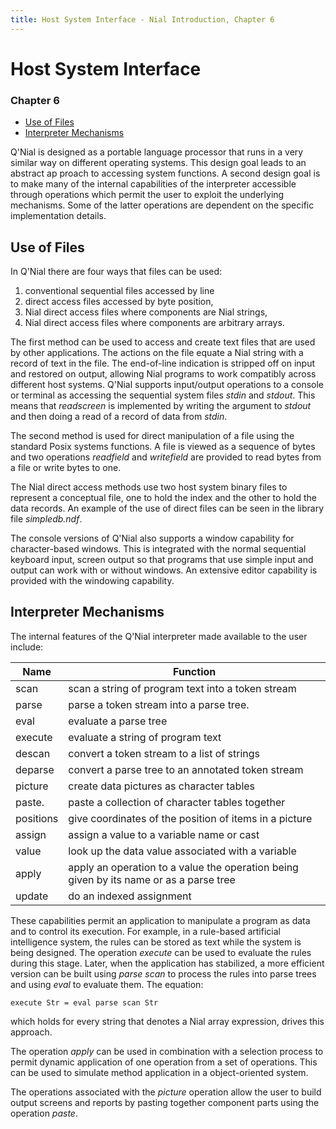 ```yaml
---
title: Host System Interface - Nial Introduction, Chapter 6
---
```



# Host System Interface
### Chapter 6

- [Use of Files](#use-of-files)
- [Interpreter Mechanisms](#interpreter-mechanisms)

Q'Nial is designed as a portable language processor that runs in a very
similar way on different operating systems. This design goal leads to an
abstract ap proach to accessing system functions. A second design goal
is to make many of the internal capabilities of the interpreter
accessible through operations which permit the user to exploit the
underlying mechanisms. Some of the latter operations are dependent on
the specific implementation details.

## Use of Files

In Q'Nial there are four ways that files can be used:

1.    conventional sequential files accessed by line
2.    direct access files accessed by byte position,
3.    Nial direct access files where components are Nial strings,
4.    Nial direct access files where components are arbitrary arrays.

The first method can be used to access and create text files that are
used by other applications. The actions on the file equate a Nial string
with a record of text in the file. The end-of-line indication is
stripped off on input and restored on output, allowing Nial programs to
work compatibly across different host systems. Q'Nial supports
input/output operations to a console or terminal as accessing the
sequential system files *stdin* and *stdout*. This means that *readscreen* is
implemented by writing the argument to *stdout* and then doing a read of
a record of data from *stdin*.

The second method is used for direct manipulation of a file using the
standard Posix systems functions. A file is viewed as a sequence of
bytes and two operations *readfield* and *writefield* are provided to read
bytes from a file or write bytes to one.

The Nial direct access methods use two host system binary files to
represent a conceptual file, one to hold the index and the other to hold
the data records. An example of the use of direct files can be seen in
the library file *simpledb.ndf*.

The console versions of Q'Nial also supports a window capability for
character-based windows. This is integrated with the normal sequential
keyboard input, screen output so that programs that use simple input and
output can work with or without windows. An extensive editor capability
is provided with the windowing capability.

## Interpreter Mechanisms

The internal features of the Q'Nial interpreter made available to the
user include:

| Name        | Function                                               |
| ----------- | ------------------------------------------------------ |
| scan        | scan a string of program text into a token stream |
| parse       | parse a token stream into a parse tree. |
| eval        | evaluate a parse tree |
| execute     | evaluate a string of program text |
| descan      | convert a token stream to a list of strings  |
| deparse     | convert a parse tree to an annotated token stream |
| picture     | create data pictures as character tables |
| paste.      | paste a collection of character tables together |
| positions   | give coordinates of the position of items in a picture |
| assign      | assign a value to a variable name or cast |
| value       | look up the data value associated with a variable |
| apply       | apply an operation to a value the operation being given by its name or as a parse tree |
| update      | do an indexed assignment |


These capabilities permit an application to manipulate a program as
data and to control its execution. For example, in a rule-based
artificial intelligence system, the rules can be stored as text while
the system is being designed. The operation *execute* can be used to
evaluate the rules during this stage. Later, when the application has
stabilized, a more efficient version can be built using *parse scan* to
process the rules into parse trees and using *eval* to evaluate them. The
equation:

    execute Str = eval parse scan Str
    

which holds for every string that denotes a Nial array expression,
drives this approach.

The operation *apply* can be used in combination with a selection process
to permit dynamic application of one operation from a set of operations.
This can be used to simulate method application in a object-oriented
system.

The operations associated with the *picture* operation allow the user to
build output screens and reports by pasting together component parts
using the operation *paste*.
